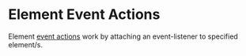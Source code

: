 # Element Event Actions

Element [event actions](/actions) work by attaching an event-listener to specified element/s.

